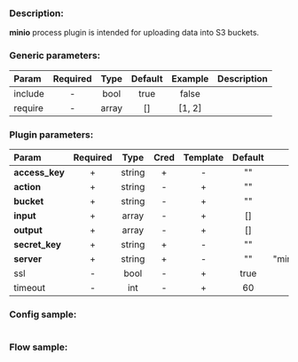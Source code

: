### Description:

**minio** process plugin is intended for uploading data into S3 buckets.


### Generic parameters:

| Param   | Required | Type  | Default | Example | Description |
|:--------|:--------:|:-----:|:-------:|:-------:|:------------|
| include |    -     | bool  |  true   |  false  |             |
| require |    -     | array |   []    | [1, 2]  |             |


### Plugin parameters:

| Param          | Required |  Type  | Cred | Template | Default |       Example       | Description |
|:---------------|:--------:|:------:|:----:|:--------:|:-------:|:-------------------:|:------------|
| **access_key** |    +     | string |  +   |    -     |   ""    |         ""          |             |
| **action**     |    +     | string |  -   |    +     |   ""    |        "put"        |             |
| **bucket**     |    +     | string |  -   |    +     |   ""    |       "news"        |             |
| **input**      |    +     | array  |  -   |    +     |   []    |         []          |             |
| **output**     |    +     | array  |  -   |    +     |   []    |         []          |             |
| **secret_key** |    +     | string |  +   |    -     |   ""    |         ""          |             |
| **server**     |    +     | string |  +   |    -     |   ""    | "minio.example.com" |             |
| ssl            |    -     |  bool  |  -   |    +     |  true   |        false        |             |
| timeout        |    -     |  int   |  -   |    +     |   60    |         300         |             |


### Config sample:

```toml

```

### Flow sample:

```yaml
```
